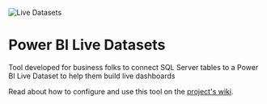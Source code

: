 ![Live Datasets](https://github.com/prakashmehrotra/livedataset/blob/master/images/LiveDataset%20icon.png)
# Power BI Live Datasets

Tool developed for business folks to connect SQL Server tables to a Power BI Live Dataset to help them build live dashboards

Read about how to configure and use this tool on the [project's wiki](https://github.com/prakashmehrotra/livedataset/wiki).


